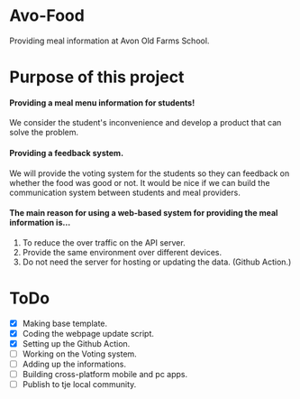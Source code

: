 # Avo-Food   
Providing meal information at Avon Old Farms School.   

# Purpose of this project   
#### Providing a meal menu information for students!   
We consider the student's inconvenience and develop a product that can solve the problem.   

#### Providing a feedback system.   
We will provide the voting system for the students so they can feedback on whether the food was good or not. It would be nice if we can build the communication system between students and meal providers.   

#### The main reason for using a web-based system for providing the meal information is...   
1. To reduce the over traffic on the API server.
2. Provide the same environment over different devices.
3. Do not need the server for hosting or updating the data. (Github Action.)
   

# ToDo   
- [x] Making base template.
- [x] Coding the webpage update script.
- [x] Setting up the Github Action.
- [ ] Working on the Voting system.
- [ ] Adding up the informations.
- [ ] Building cross-platform mobile and pc apps.
- [ ] Publish to tje local community.